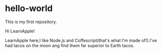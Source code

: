# hello-world
This is my first repository.

Hi LearnApple!

LearnApple here,I like Node.js and Coffescript(that's what I'm made of!).I've had tacos on the moon ang find them far superior to Earth tacos.
